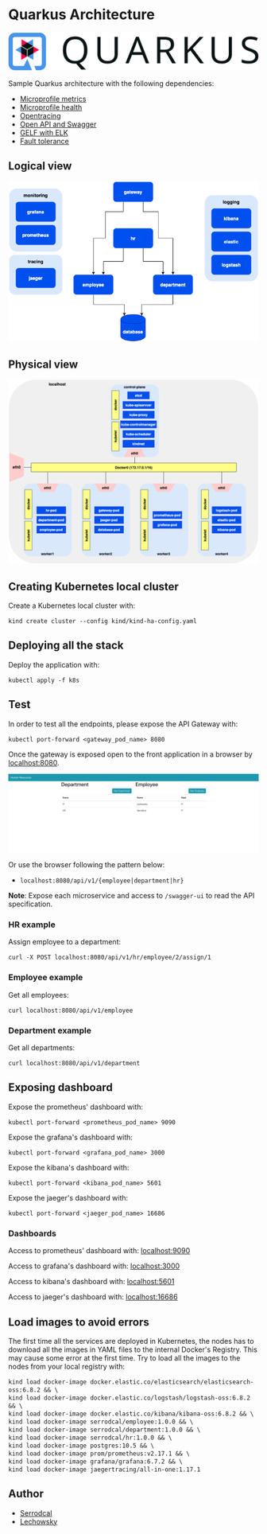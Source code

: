 # Quarkus Architecture

![](/img/quarkus.png)

Sample Quarkus architecture with the following dependencies:

* [Microprofile metrics](https://quarkus.io/guides/microprofile-metrics)
* [Microprofile health](https://quarkus.io/guides/microprofile-health)
* [Opentracing](https://quarkus.io/guides/opentracing)
* [Open API and Swagger](https://quarkus.io/guides/openapi-swaggerui)
* [GELF with ELK](https://quarkus.io/guides/centralized-log-management)
* [Fault tolerance](https://quarkus.io/guides/microprofile-fault-tolerance)

## Logical view

![](/img/logical.png)

## Physical view

![](/img/physical.png)

## Creating Kubernetes local cluster

Create a Kubernetes local cluster with:
```
kind create cluster --config kind/kind-ha-config.yaml
```

## Deploying all the stack

Deploy the application with:
```
kubectl apply -f k8s
```

## Test

In order to test all the endpoints, please expose the API Gateway with:
```
kubectl port-forward <gateway_pod_name> 8080
```

Once the gateway is exposed open to the front application in a browser by [localhost:8080](http://localhost:8080).

![](/img/front.png)

Or use the browser following the pattern below:

* `localhost:8080/api/v1/{employee|department|hr}`

**Note**: Expose each microservice and access to `/swagger-ui` to read the API specification.

### HR example

Assign employee to a department:
```
curl -X POST localhost:8080/api/v1/hr/employee/2/assign/1
```

### Employee example

Get all employees:
```
curl localhost:8080/api/v1/employee
```

### Department example

Get all departments:
```
curl localhost:8080/api/v1/department
```

## Exposing dashboard

Expose the prometheus' dashboard with:
```
kubectl port-forward <prometheus_pod_name> 9090
```

Expose the grafana's dashboard with:
```
kubectl port-forward <grafana_pod_name> 3000
```

Expose the kibana's dashboard with:
```
kubectl port-forward <kibana_pod_name> 5601
```

Expose the jaeger's dashboard with:
```
kubectl port-forward <jaeger_pod_name> 16686
```

### Dashboards

Access to prometheus' dashboard with: [localhost:9090](http:/localhost:9090)

Access to grafana's dashboard with: [localhost:3000](http:/localhost:3000)

Access to kibana's dashboard with: [localhost:5601](http://localhost:5601)

Access to jaeger's dashboard with: [localhost:16686](http://localhost:16686)

## Load images to avoid errors

The first time all the services are deployed in Kubernetes, the nodes has to
download all the images in YAML files to the internal Docker's Registry. This may
cause some error at the first time. Try to load all the images to the nodes from
your local registry with:
```
kind load docker-image docker.elastic.co/elasticsearch/elasticsearch-oss:6.8.2 && \
kind load docker-image docker.elastic.co/logstash/logstash-oss:6.8.2 && \
kind load docker-image docker.elastic.co/kibana/kibana-oss:6.8.2 && \
kind load docker-image serrodcal/employee:1.0.0 && \
kind load docker-image serrodcal/department:1.0.0 && \
kind load docker-image serrodcal/hr:1.0.0 && \
kind load docker-image postgres:10.5 && \
kind load docker-image prom/prometheus:v2.17.1 && \
kind load docker-image grafana/grafana:6.7.2 && \
kind load docker-image jaegertracing/all-in-one:1.17.1
```

## Author

* [Serrodcal](https://github.com/serrodcal)
* [Lechowsky](https://github.com/lechowsky)
